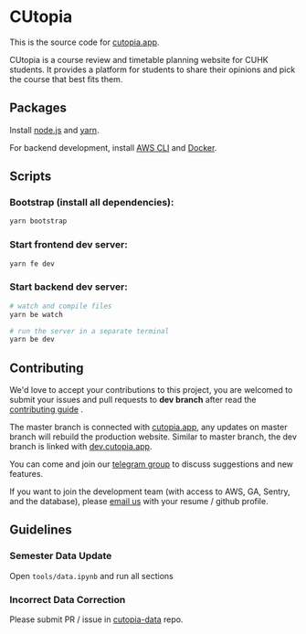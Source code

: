 # CUtopia
This is the source code for [cutopia.app](cutopia.app).

CUtopia is a course review and timetable planning website for CUHK students. It provides a platform for students to share their opinions and pick the course that best fits them.

## Packages

Install [node.js](https://nodejs.org/en/) and [yarn](https://yarnpkg.com/).

For backend development, install [AWS CLI](https://docs.aws.amazon.com/cli/latest/userguide/getting-started-install.html) and [Docker](https://www.docker.com/).

## Scripts

### Bootstrap (install all dependencies):

```bash
yarn bootstrap
```

### Start frontend dev server:

```bash
yarn fe dev
```

### Start backend dev server:

```bash
# watch and compile files
yarn be watch

# run the server in a separate terminal
yarn be dev
```

## Contributing

We'd love to accept your contributions to this project, you are welcomed to submit your issues and pull requests to **dev branch** after read the [contributing guide](/CONTRIBUTING.md) .

The master branch is connected with [cutopia.app](cutopia.app), any updates on master branch will rebuild the production website. Similar to master branch, the dev branch is linked with [dev.cutopia.app](dev.cutopia.app).

You can come and join our [telegram group](https://t.me/+Al8YBqRRLxg1Yzll) to discuss suggestions and new features.

If you want to join the development team (with access to AWS, GA, Sentry, and the database), please [email us](mailto::cutopia.app@gmail.com) with your resume / github profile.

## Guidelines

### Semester Data Update

Open `tools/data.ipynb` and run all sections

### Incorrect Data Correction

Please submit PR / issue in [cutopia-data](https://github.com/cutopia-lab/CUtopia-data) repo.

